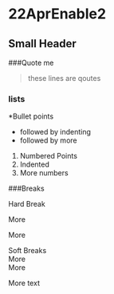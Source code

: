 # 22AprEnable2
## Small Header

###Quote me
>these lines
>are 
>qoutes
>
### lists

*Bullet points
 * followed by indenting
* followed by more

1. Numbered Points
 2. Indented
3. More numbers

###Breaks

Hard Break

More

More

Soft Breaks  
More  
More  

More text
